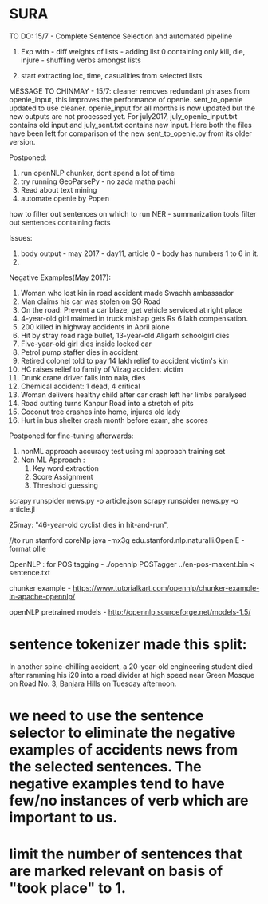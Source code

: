 # SURA

TO DO: 15/7 - Complete Sentence Selection and automated pipeline
1) Exp with - diff weights of lists
			- adding list 0 containing only kill, die, injure
			- shuffling verbs amongst lists

3) start extracting loc, time, casualities from selected lists
	
MESSAGE TO CHINMAY - 15/7:
cleaner removes redundant phrases from openie_input, this improves the performance of openie. sent_to_openie updated to use cleaner. openie_input for all months is now updated but the new outputs are not processed yet. For july2017, july_openie_input.txt contains old input and july_sent.txt contains new input. Here both the files have been left for comparison of the new sent_to_openie.py from its older version. 

Postponed:
1) run openNLP chunker, dont spend a lot of time
2) try running GeoParsePy - no zada matha pachi
3) Read about text mining
4) automate openie by Popen


how to filter out sentences on which to run NER - summarization tools filter out sentences containing facts

Issues:
1. body output - may 2017 - day11, article 0 - body has numbers 1 to 6 in it.
2. 

Negative Examples(May 2017):
1. Woman who lost kin in road accident made Swachh ambassador
2. Man claims his car was stolen on SG Road
3. On the road: Prevent a car blaze, get vehicle serviced at right place
4. 4-year-old girl maimed in truck mishap gets Rs 6 lakh compensation.
5. 200 killed in highway accidents in April alone
6. Hit by stray road rage bullet, 13-year-old Aligarh schoolgirl dies
7. Five-year-old girl dies inside locked car
8. Petrol pump staffer dies in accident
9. Retired colonel told to pay 14 lakh relief to accident victim's kin
10. HC raises relief to family of Vizag accident victim
11. Drunk crane driver falls into nala, dies
12. Chemical accident: 1 dead, 4 critical
13. Woman delivers healthy child after car crash left her limbs paralysed
14. Road cutting turns Kanpur Road into a stretch of pits
15. Coconut tree crashes into home, injures old lady
16. Hurt in bus shelter crash month before exam, she scores

	
Postponed for fine-tuning afterwards:
1. nonML approach accuracy test using ml approach training set
2.	Non ML Approach :
	1. Key word extraction
	2. Score Assignment
	3. Threshold guessing


scrapy runspider news.py -o article.json
scrapy runspider news.py -o article.jl


25may:
"46-year-old cyclist dies in hit-and-run",


//to run stanford coreNlp
java -mx3g edu.stanford.nlp.naturalli.OpenIE -format ollie


OpenNLP :
for POS tagging - 
	./opennlp POSTagger ../en-pos-maxent.bin < sentence.txt

chunker example - 
https://www.tutorialkart.com/opennlp/chunker-example-in-apache-opennlp/

openNLP pretrained models - 
http://opennlp.sourceforge.net/models-1.5/







# sentence tokenizer made this split:
In another spine-chilling accident, a 20-year-old engineering student died after ramming his i20 into a road divider at high speed near Green Mosque on Road No.
3, Banjara Hills on Tuesday afternoon.


# we need to use the sentence selector to eliminate the negative examples of accidents news from the selected sentences. The negative examples tend to have few/no instances of verb which are important to us.


# limit the number of sentences that are marked relevant on basis of "took place" to 1.